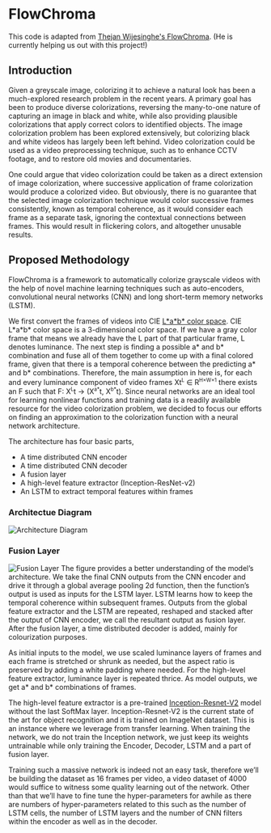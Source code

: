 # FlowChroma

This code is adapted from [Thejan Wijesinghe's FlowChroma](https://github.com/ThejanW/FlowChroma). (He is currently helping us out with this project!)

## Introduction

Given a greyscale image, colorizing it to achieve a natural look has been a much-explored research problem in the recent years. A primary goal has been to produce diverse colorizations, reversing the many-to-one nature of capturing an image in black and white, while also providing plausible colorizations that apply correct colors to identified objects. The image colorization problem has been explored extensively, but colorizing black and white videos has largely been left behind. Video colorization could be used as a video preprocessing technique, such as to enhance CCTV footage, and to restore old movies and documentaries.

One could argue that video colorization could be taken as a direct extension of image colorization, where successive application of frame colorization would produce a colorized video. But obviously, there is no guarantee that the selected image colorization technique would color successive frames consistently, known as temporal coherence, as it would consider each frame as a separate task, ignoring the contextual connections between frames.  This would result in flickering colors, and altogether unusable results.

## Proposed Methodology
FlowChroma is a framework to automatically colorize grayscale videos with the help of novel machine learning techniques such as auto-encoders, convolutional neural networks (CNN) and long short-term memory networks (LSTM). 

We first convert the frames of videos into CIE [L\*a\*b\* color space](https://en.wikipedia.org/wiki/Lab_color_space). CIE L\*a\*b\* color space is a 3-dimensional color space. If we have a gray color frame that means we already have the L part of that particular frame, L denotes luminance. The next step is finding a possible a* and b* combination and fuse all of them together to come up with a  final colored frame, given that there is a temporal coherence between the predicting a* and b* combinations. Therefore, the main assumption in here is, for each and every luminance component of video frames Xt<sup><font size="1px">L</font></sup> ∈ R<sup><font size="1px">H×W×1</font></sup> there exists an F such that F: X<sup><font size="1px">L</font></sup>t → (X<sup><font size="1px">a\*</font></sup>t, X<sup><font size="1px">b\*</font></sup>t). Since neural networks are an ideal tool for learning nonlinear functions and training data is a readily available resource for the video colorization problem, we decided to focus our efforts on finding an approximation to the colorization function with a neural network architecture.

The architecture has four basic parts,

* A time distributed CNN encoder
* A time distributed CNN decoder
* A fusion layer
* A high-level feature extractor (Inception-ResNet-v2)
* An LSTM to extract temporal features within frames

### Architectue Diagram
![Architecture Diagram](res/flowchroma-architecture.png)

### Fusion Layer
![Fusion Layer](res/fusion-layer.png)
The figure provides a better understanding of the model’s architecture. We take the final CNN outputs from the CNN encoder and drive it through a global average pooling 2d function, then the function’s output is used as inputs for the LSTM layer. LSTM learns how to keep the temporal coherence within subsequent frames. Outputs from the global feature extractor and the LSTM are repeated, reshaped and stacked after the output of CNN encoder, we call the resultant output as fusion layer. After the fusion layer, a time distributed decoder is added, mainly for colourization purposes.

As initial inputs to the model, we use scaled luminance layers of frames and each frame is stretched or shrunk as needed, but the aspect ratio is preserved by adding a white padding where needed. For the high-level feature extractor, luminance layer is repeated thrice. As model outputs, we get a* and b* combinations of frames.
 
The high-level feature extractor is a pre-trained [Inception-Resnet-V2](https://arxiv.org/abs/1602.07261) model without the last SoftMax layer. Inception-Resnet-V2 is the current state of the art for object recognition and it is trained on ImageNet dataset. This is an instance where we leverage from transfer learning. When training the network, we do not train the Inception network, we just keep its weights untrainable while only training the Encoder, Decoder, LSTM and a part of fusion layer.

Training such a massive network is indeed not an easy task, therefore we’ll be building the dataset as 16 frames per video, a video dataset of 4000 would suffice to witness some quality learning out of the network. Other than that we’ll have to fine tune the hyper-parameters for awhile as there are numbers of hyper-parameters related to this such as the number of LSTM cells, the number of LSTM layers and the number of CNN filters within the encoder as well as in the decoder.
